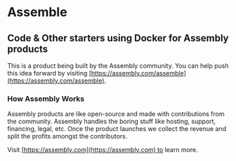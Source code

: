 # Assemble

## Code & Other starters using Docker for Assembly products

This is a product being built by the Assembly community. You can help push this idea forward by visiting [https://assembly.com/assemble](https://assembly.com/assemble).

### How Assembly Works

Assembly products are like open-source and made with contributions from the community. Assembly handles the boring stuff like hosting, support, financing, legal, etc. Once the product launches we collect the revenue and split the profits amongst the contributors.

Visit [https://assembly.com](https://assembly.com) to learn more.
